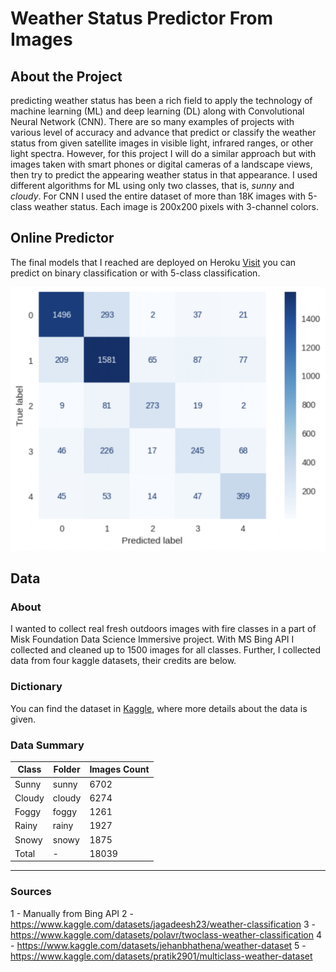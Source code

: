 # Weather Status Predictor From Images

## About the Project

predicting weather status has been a rich field to apply the technology of machine
learning (ML) and deep learning (DL) along with Convolutional Neural Network (CNN). There are so many examples of
projects with various level of accuracy and advance that predict or classify the weather status from given
satellite images in visible light, infrared ranges, or other light spectra. However, for this project I will do a
similar approach but with images taken with smart phones or digital cameras of a landscape views, then try to
predict the appearing weather status in that appearance. I used different algorithms for ML using only two classes, that is, *sunny* and *cloudy*. For CNN I used the entire dataset of more than 18K images with 5-class
weather status. Each image is 200x200 pixels with 3-channel colors.

## Online Predictor

The final models that I reached are deployed on Heroku [Visit](https://dsi-weather-predictor.herokuapp.com)
you can predict on binary classification or with 5-class classification.

![CNN Confusion Matrix](pages/CNN_confusion_matrix.png)

## Data

### About

I wanted to collect real fresh outdoors images with fire classes in a part of Misk Foundation Data Science Immersive project. With MS Bing API I collected and cleaned up to 1500 images for all classes. Further, I collected data from four kaggle datasets, their credits are below.

### Dictionary

You can find the dataset in [Kaggle](https://www.kaggle.com/datasets/ammaralfaifi/5class-weather-status-image-classification), where more details about the data is given.

### Data Summary

| Class   |   Folder  |   Images Count  |
---       | ---       | ---             |
| Sunny   | sunny     | 6702             |
| Cloudy  | cloudy    | 6274             |
| Foggy   | foggy     | 1261             |
| Rainy   | rainy     | 1927             |
| Snowy   | snowy     | 1875             |
| Total   | -         | 18039            |
---

### Sources

1 - Manually from Bing API
2 - https://www.kaggle.com/datasets/jagadeesh23/weather-classification
3 - https://www.kaggle.com/datasets/polavr/twoclass-weather-classification
4 - https://www.kaggle.com/datasets/jehanbhathena/weather-dataset
5 - https://www.kaggle.com/datasets/pratik2901/multiclass-weather-dataset